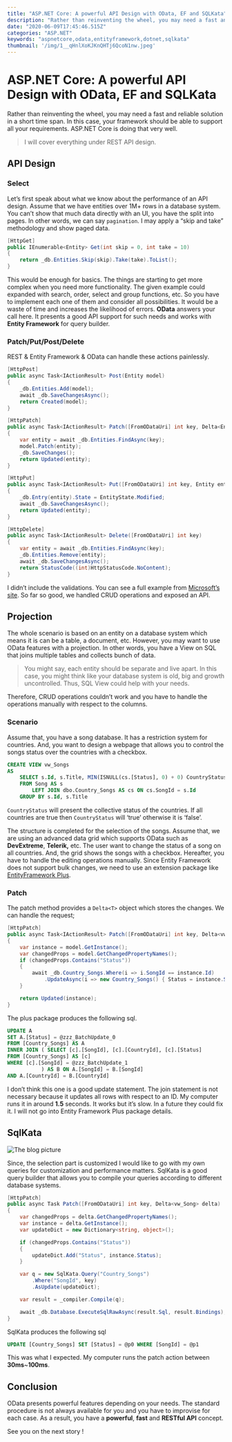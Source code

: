 ```yaml
---
title: "ASP.NET Core: A powerful API Design with OData, EF and SQLKata"
description: "Rather than reinventing the wheel, you may need a fast and reliable solution in a short time span. In this case, your framework should be able to support all your requirements. ASP.NET Core is doing that very well."
date: "2020-06-09T17:45:46.515Z"
categories: "ASP.NET"
keywords: "aspnetcore,odata,entityframework,dotnet,sqlkata"
thumbnail: '/img/1__qHnlXoKJKnQHTj6QcoN1nw.jpeg'
---
```


# ASP.NET Core: A powerful API Design with OData, EF and SQLKata

Rather than reinventing the wheel, you may need a fast and reliable solution in a short time span. In this case, your framework should be able to support all your requirements. ASP.NET Core is doing that very well.

> I will cover everything under REST API design.

## API Design

### Select

Let’s first speak about what we know about the performance of an API design. Assume that we have entities over 1M+ rows in a database system. You can’t show that much data directly with an UI, you have the split into pages. In other words, we can say `pagination`. I may apply a “skip and take” methodology and show paged data.

```csharp
[HttpGet]
public IEnumerable<Entity> Get(int skip = 0, int take = 10)
{
    return _db.Entities.Skip(skip).Take(take).ToList();
}
```

This would be enough for basics. The things are starting to get more complex when you need more functionality. The given example could expanded with search, order, select and group functions, etc. So you have to implement each one of them and consider all possibilities. It would be a waste of time and increases the likelihood of errors. **OData** answers your call here. It presents a good API support for such needs and works with **Entity Framework** for query builder.

### Patch/Put/Post/Delete

REST & Entity Framework & OData can handle these actions painlessly.

```csharp
[HttpPost]
public async Task<IActionResult> Post(Entity model)
{
    _db.Entities.Add(model);
    await _db.SaveChangesAsync();
    return Created(model);
}

[HttpPatch]
public async Task<IActionResult> Patch([FromODataUri] int key, Delta<Entity> model)
{
    var entity = await _db.Entities.FindAsync(key);
    model.Patch(entity);
    _db.SaveChanges();
    return Updated(entity);
}

[HttpPut]
public async Task<IActionResult> Put([FromODataUri] int key, Entity entity)
{
    _db.Entry(entity).State = EntityState.Modified;
    await _db.SaveChangesAsync();
    return Updated(entity);
}

[HttpDelete]
public async Task<IActionResult> Delete([FromODataUri] int key)
{
    var entity = await _db.Entities.FindAsync(key);
    _db.Entities.Remove(entity);
    await _db.SaveChangesAsync();
    return StatusCode((int)HttpStatusCode.NoContent);
}
```

I didn’t include the validations. You can see a full example from [Microsoft’s site](https://docs.microsoft.com/tr-tr/aspnet/web-api/overview/odata-support-in-aspnet-web-api/odata-v4/create-an-odata-v4-endpoint). So far so good, we handled CRUD operations and exposed an API.

## Projection

The whole scenario is based on an entity on a database system which means it is can be a table, a document, etc. However, you may want to use OData features with a projection. In other words, you have a View on SQL that joins multiple tables and collects bunch of data.

> You might say, each entity should be separate and live apart. In this case, you might think like your database system is old, big and growth uncontrolled. Thus, SQL View could help with your needs.

Therefore, CRUD operations couldn’t work and you have to handle the operations manually with respect to the columns.

### Scenario

Assume that, you have a song database. It has a restriction system for countries. And, you want to design a webpage that allows you to control the songs status over the countries with a checkbox.

```sql
CREATE VIEW vw_Songs
AS
    SELECT s.Id, s.Title, MIN(ISNULL(cs.[Status], 0) + 0) CountryStatus
    FROM Song AS s
        LEFT JOIN dbo.Country_Songs AS cs ON cs.SongId = s.Id
    GROUP BY s.Id, s.Title
```

`CountryStatus` will present the collective status of the countries. If all countries are true then `CountryStatus` will ‘true’ otherwise it is ‘false’.

The structure is completed for the selection of the songs. Assume that, we are using an advanced data grid which supports OData such as **DevExtreme**, **Telerik,** etc. The user want to change the status of a song on all countries. And, the grid shows the songs with a checkbox. Hereafter, you have to handle the editing operations manually. Since Entity Framework does not support bulk changes, we need to use an extension package like [EntityFramework Plus](https://entityframework-plus.net).

### Patch

The patch method provides a `Delta<T>` object which stores the changes. We can handle the request;

```csharp
[HttpPatch]
public async Task<IActionResult> Patch([FromODataUri] int key, Delta<vw_Song> model)
{
    var instance = model.GetInstance();
    var changedProps = model.GetChangedPropertyNames();
    if (changedProps.Contains("Status"))
    {
        await _db.Country_Songs.Where(i => i.SongId == instance.Id)
            .UpdateAsync(i => new Country_Songs() { Status = instance.Status });
    }

    return Updated(instance);
}
```

The plus package produces the following sql.

```sql
UPDATE A 
SET A.[Status] = @zzz_BatchUpdate_0
FROM [Country_Songs] AS A
INNER JOIN ( SELECT [c].[SongId], [c].[CountryId], [c].[Status]
FROM [Country_Songs] AS [c]
WHERE [c].[SongId] = @zzz_BatchUpdate_1
           ) AS B ON A.[SongId] = B.[SongId]
AND A.[CountryId] = B.[CountryId]
```

I don’t think this one is a good update statement. The join statement is not necessary because it updates all rows with respect to an ID. My computer runs it in around **1.5** seconds. It works but it’s slow. In a future they could fix it. I will not go into Entity Framework Plus package details.

## SqlKata

<img src="/img/1__qHnlXoKJKnQHTj6QcoN1nw.jpeg" class="image-center" alt="The blog picture" />

Since, the selection part is customized I would like to go with my own queries for customization and performance matters. SqlKata is a good query builder that allows you to compile your queries according to different database systems.

```csharp
[HttpPatch]
public async Task Patch([FromODataUri] int key, Delta<vw_Song> delta)
{
    var changedProps = delta.GetChangedPropertyNames();
    var instance = delta.GetInstance();
    var updateDict = new Dictionary<string, object>();

    if (changedProps.Contains("Status"))
    {
        updateDict.Add("Status", instance.Status);
    }

    var q = new SqlKata.Query("Country_Songs")
        .Where("SongId", key)
        .AsUpdate(updateDict);

    var result = _compiler.Compile(q);

    await _db.Database.ExecuteSqlRawAsync(result.Sql, result.Bindings);
}
```

SqlKata produces the following sql

```sql
UPDATE [Country_Songs] SET [Status] = @p0 WHERE [SongId] = @p1
```

This was what I expected. My computer runs the patch action between **30ms**~**100ms**.

## Conclusion

OData presents powerful features depending on your needs. The standard procedure is not always available for you and you have to improvise for each case. As a result, you have a **powerful**, **fast** and **RESTful API** concept.

See you on the next story !
